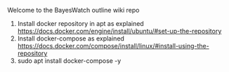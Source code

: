Welcome to the BayesWatch outline wiki repo

1. Install docker repository in apt as explained https://docs.docker.com/engine/install/ubuntu/#set-up-the-repository
2. Install docker-compose as explained https://docs.docker.com/compose/install/linux/#install-using-the-repository
3. sudo apt install docker-compose -y


